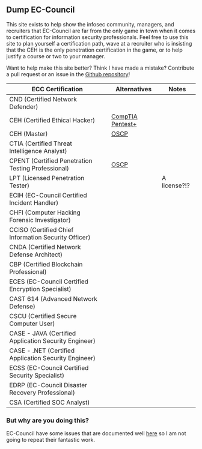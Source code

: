 ## Dump EC-Council

This site exists to help show the infosec community, managers, and recruiters that EC-Council are far from the only game in town when it comes to certification for information security professionals. Feel free to use this site to plan yourself a certification path, wave at a recruiter who is insisting that the CEH is the only penetration certification in the game, or to help justify a course or two to your manager.

Want to help make this site better? Think I have made a mistake? Contribute a pull request or an issue in the [Github repository](https://github.com/philskents/dump-eccouncil)!

ECC Certification | Alternatives | Notes
------------------|--------------|------
CND (Certified Network Defender)| | 
CEH (Certified Ethical Hacker) | [CompTIA Pentest+](https://www.comptia.org/certifications/pentest) |
CEH (Master) | [OSCP](https://www.offensive-security.com/pwk-oscp/) | 
CTIA (Certified Threat Intelligence Analyst) | |
CPENT (Certified Penetration Testing Professional) | [OSCP](https://www.offensive-security.com/pwk-oscp/) |
LPT (Licensed Penetration Tester) | | A license?!?
ECIH (EC-Council Certified Incident Handler) | | 
CHFI (Computer Hacking Forensic Investigator) | | 
CCISO (Certified Chief Information Security Officer) | | 
CNDA (Certified Network Defense Architect) | | 
CBP (Certified Blockchain Professional) | | 
ECES (EC-Council Certified Encryption Specialist) | | 
CAST 614 (Advanced Network Defense) | | 
CSCU (Certified Secure Computer User) | | 
CASE - JAVA (Certified Application Security Engineer) | | 
CASE - .NET (Certified Application Security Engineer) | | 
ECSS (EC-Council Certified Security Specialist) | | 
EDRP (EC-Council Disaster Recovery Professional) | | 
CSA (Certified SOC Analyst) | | 

### But why are you doing this?

EC-Council have some issues that are documented well [here](https://attrition.org/errata/charlatan/ec-council/) so I am not going to repeat their fantastic work.